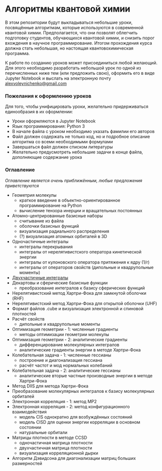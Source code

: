 # Алгоритмы квантовой химии

В этом репозитории будут выкладываться небольшие уроки, посвящённые алгоритмам, которые используются в современной квантовой химии. Предполагается, что они позволят облегчить подготовку студентов, обучающихся квантовой химии, и снизить порог вхождения в научное программирование. Итогом прохождения курса должна стать небольшая, но настоящая квантовохимическая программа.

К работе по созданию уроков может присоединиться любой желающий. Для этого необходимо разработать небольшой урок по одной из перечисленных ниже тем (или предложить свою), оформить его в виде Jupyter Notebook и выслать на электронную почту alexvoleynichenko@gmail.com

### Пожелания к оформлению уроков

Для того, чтобы унифицировать уроки, желательно придерживаться единообразия в их оформлении:

- Уроки оформляются в Jupyter Notebook
- Язык программирования: Python 3
- В начале файла с уроком необходимо указать фамилии его авторов
- Файл должен содержать не только код, но и подробное описание алгоритма со всеми необходимыми формулами
- Завершаться файл должен списком литературы
- Желательно предусмотреть небольшие задачи в конце файла, дополняющие содержание урока

### Оглавление

*Оглавление является очень приближённым, любые предложения приветствуются*

- Геометрия молекулы
    - краткое введение в объектно-ориентированное программирование на Python
    - вычисление тензора инерции и вращательных постоянных
- Атомно-центрированные базисные наборы
    - считывание из файла
    - оболочки базисных функций
    - визуализация радиального распределения
    - (?) визуализация атомных орбиталей в 3D
- Одночастичные интегралы
    - интегралы перекрывания
    - интегралы от нерелятивистского оператора кинетической энергии
    - интегралы от кулоновского оператора притяжения к ядру (1/r)
    - интегралы от операторов свойств (дипольные и квадрупольные моменты)
- [Двухчастичные интегралы](https://github.com/aoleynichenko/Quantum-Chemistry-Programming/blob/main/two_ints.ipynb)
- Декартовы и сферические базисные функции
    - преобразование интегралов к базису сферических функций
- Нерелятивистский метод Хартри-Фока для замкнутой оболочки (RHF)
- Нерелятивистский метод Хартри-Фока для открытой оболочки (UHF)
- Формат файлов .cube и визуализация электронной и спиновой плотностей
- Расчёт свойств
    - дипольные и квадрупольные моменты
- Оптимизация геометрии - 1: численные градиенты
    - методы оптимизации геометрии молекулы
- Оптимизация геометрии - 2: аналитические градиенты
    - дифференцирование молекулярных интегралов
    - аналитические градиенты энергии в методе Хартри-Фока
- Колебательная задача - 1: численные гессианы
    - построение и диагонализация гессиана
    - расчёт частот и мод нормальных колебаний
- Колебательная задача - 2: аналитические гессианы
    - аналитические вторые частные производные энергии в методе Хартри-Фока
- Метод DIIS для метода Хартри-Фока
- Преобразование молекулярных интегралов к базису молекулярных орбиталей
- Электронная корреляция - 1: метод MP2
- Электронная корреляция - 2: метод конфигурационного взаимодействия
    - модель CIS однократно для возбуждённых состояний
    - модель CISD для оценки энергии корреляции в основном состоянии
    - натуральные орбитали
- Матрицы плотности в методе CCSD
    - одночастичная матрица плотности
    - двухчастичная матрица плотности
    - визуализация корреляционной дырки
- Алгоритм Дэвидсона для диагонализации матриц больших размерностей


